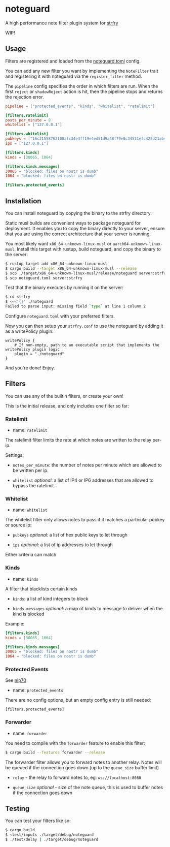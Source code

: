 
# noteguard

A high performance note filter plugin system for [strfry]

WIP!

## Usage

Filters are registered and loaded from the [noteguard.toml](noteguard.toml) config.

You can add any new filter you want by implementing the `NoteFilter` trait and registering it with noteguard via the `register_filter` method.

The `pipeline` config specifies the order in which filters are run. When the first `reject` or `shadowReject` action is hit, then the pipeline stops and returns the rejection error.

```toml
pipeline = ["protected_events", "kinds", "whitelist", "ratelimit"]

[filters.ratelimit]
posts_per_minute = 8
whitelist = ["127.0.0.1"]

[filters.whitelist]
pubkeys = ["16c21558762108afc34e4ff19e4ed51d9a48f79e0c34531efc423d21ab435e93"]
ips = ["127.0.0.1"]

[filters.kinds]
kinds = [30065, 1064]

[filters.kinds.messages]
30065 = "blocked: files on nostr is dumb"
1064 = "blocked: files on nostr is dumb"

[filters.protected_events]
```

## Installation

You can install noteguard by copying the binary to the strfry directory.

Static musl builds are convenient ways to package noteguard for deployment. It enables you to copy the binary directly to your server, ensure that you are using the correct architecture that your server is running.

You most likely want `x86_64-unknown-linux-musl` or `aarch64-unknown-linux-musl`. Install this target with rustup, build noteguard, and copy the binary to the server:

```sh
$ rustup target add x86_64-unknown-linux-musl
$ cargo build --target x86_64-unknown-linux-musl --release
$ scp ./target/x86_64-unknown-linux-musl/release/noteguard server:strfry
$ scp noteguard.toml server:strfry
```

Test that the binary executes by running it on the server:

```sh
$ cd strfry
$ <<<'{}' ./noteguard
Failed to parse input: missing field `type` at line 1 column 2
```

Configure `noteguard.toml` with your preferred filters.

Now you can then setup your `strfry.conf` to use the noteguard by adding it as a writePolicy plugin:

```
writePolicy {
    # If non-empty, path to an executable script that implements the writePolicy plugin logic
    plugin = "./noteguard"
}
```

And you're done! Enjoy.

## Filters

You can use any of the builtin filters, or create your own!

This is the initial release, and only includes one filter so far:

### Ratelimit

* name: `ratelimit`

The ratelimit filter limits the rate at which notes are written to the relay per-ip.

Settings:

- `notes_per_minute`: the number of notes per minute which are allowed to be written per ip.

- `whitelist` *optional*: a list of IP4 or IP6 addresses that are allowed to bypass the ratelimit.

### Whitelist

* name: `whitelist`

The whitelist filter only allows notes to pass if it matches a particular pubkey or source ip:

- `pubkeys` *optional*: a list of hex public keys to let through

- `ips` *optional*: a list of ip addresses to let through

Either criteria can match

### Kinds

* name: `kinds`

A filter that blacklists certain kinds

- `kinds`: a list of kind integers to block

- `kinds.messages` *optional*: a map of kinds to message to deliver when the kind is blocked

Example:

```toml
[filters.kinds]
kinds = [30065, 1064]

[filters.kinds.messages]
30065 = "blocked: files on nostr is dumb"
1064 = "blocked: files on nostr is dumb"
```

### Protected Events

See [nip70]

* name: `protected_events`

There are no config options, but an empty config entry is still needed:

`[filters.protected_events]`

### Forwarder

* name: `forwarder`

You need to compile with the `forwarder` feature to enable this filter:

```sh
$ cargo build --features forwarder --release
```

The forwarder filter allows you to forward notes to another relay. Notes will
be queued if the connection goes down (up to the `queue_size` buffer limit)

- `relay` - the relay to forward notes to, eg: `ws://localhost:8080`

- `queue_size` *optional* - size of the note queue, this is used to buffer notes if the connection goes down


## Testing

You can test your filters like so:

```sh
$ cargo build
$ <test/inputs ./target/debug/noteguard
$ ./test/delay | ./target/debug/noteguard
```

[strfry]: https://github.com/hoytech/strfry
[nip70]: https://github.com/nostr-protocol/nips/blob/protected-events-tag/70.md
